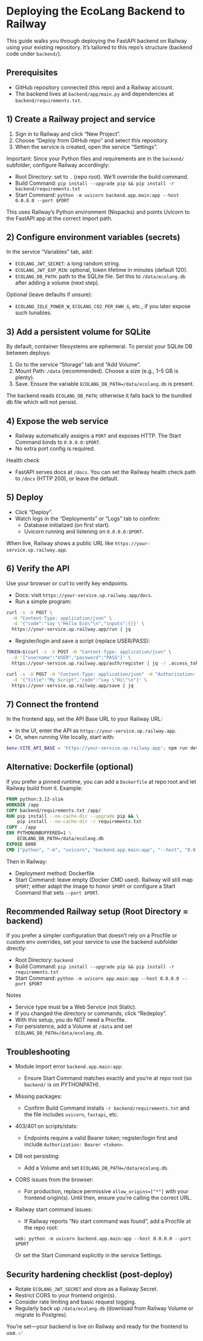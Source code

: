 # Deploying the EcoLang Backend to Railway

This guide walks you through deploying the FastAPI backend on Railway using your existing repository. It’s tailored to this repo’s structure (backend code under `backend/`).

## Prerequisites

- GitHub repository connected (this repo) and a Railway account.
- The backend lives at `backend/app/main.py` and dependencies at `backend/requirements.txt`.

## 1) Create a Railway project and service

1. Sign in to Railway and click “New Project”.
2. Choose “Deploy from GitHub repo” and select this repository.
3. When the service is created, open the service “Settings”.

Important: Since your Python files and requirements are in the `backend/` subfolder, configure Railway accordingly:

- Root Directory: set to `.` (repo root). We’ll override the build command.
- Build Command: `pip install --upgrade pip && pip install -r backend/requirements.txt`
- Start Command: `python -m uvicorn backend.app.main:app --host 0.0.0.0 --port $PORT`

This uses Railway’s Python environment (Nixpacks) and points Uvicorn to the FastAPI app at the correct import path.

## 2) Configure environment variables (secrets)

In the service “Variables” tab, add:

- `ECOLANG_JWT_SECRET`: a long random string.
- `ECOLANG_JWT_EXP_MIN`: optional, token lifetime in minutes (default 120).
- `ECOLANG_DB_PATH`: path to the SQLite file. Set this to `/data/ecolang.db` after adding a volume (next step).

Optional (leave defaults if unsure):

- `ECOLANG_IDLE_POWER_W`, `ECOLANG_CO2_PER_KWH_G`, etc., if you later expose such tunables.

## 3) Add a persistent volume for SQLite

By default, container filesystems are ephemeral. To persist your SQLite DB between deploys:

1. Go to the service “Storage” tab and “Add Volume”.
2. Mount Path: `/data` (recommended). Choose a size (e.g., 1–5 GB is plenty).
3. Save. Ensure the variable `ECOLANG_DB_PATH=/data/ecolang.db` is present.

The backend reads `ECOLANG_DB_PATH`; otherwise it falls back to the bundled db file which will not persist.

## 4) Expose the web service

- Railway automatically assigns a `PORT` and exposes HTTP. The Start Command binds to `0.0.0.0:$PORT`.
- No extra port config is required.

Health check

- FastAPI serves docs at `/docs`. You can set the Railway health check path to `/docs` (HTTP 200), or leave the default.

## 5) Deploy

- Click “Deploy”.
- Watch logs in the “Deployments” or “Logs” tab to confirm:
  - Database initialized (on first start).
  - Uvicorn running and listening on `0.0.0.0:$PORT`.

When live, Railway shows a public URL like `https://your-service.up.railway.app`.

## 6) Verify the API

Use your browser or curl to verify key endpoints.

- Docs: visit `https://your-service.up.railway.app/docs`.
- Run a simple program:

```bash
curl -s -X POST \
  -H "Content-Type: application/json" \
  -d '{"code":"say \"Hello Eco\"\n","inputs":{}}' \
  https://your-service.up.railway.app/run | jq
```

- Register/login and save a script (replace USER/PASS):

```bash
TOKEN=$(curl -s -X POST -H "Content-Type: application/json" \
  -d '{"username":"USER","password":"PASS"}' \
  https://your-service.up.railway.app/auth/register | jq -r .access_token)

curl -s -X POST -H "Content-Type: application/json" -H "Authorization: Bearer $TOKEN" \
  -d '{"title":"My Script","code":"say \"Hi\"\n"}' \
  https://your-service.up.railway.app/save | jq
```

## 7) Connect the frontend

In the frontend app, set the API Base URL to your Railway URL:

- In the UI, enter the API as `https://your-service.up.railway.app`.
- Or, when running Vite locally, start with:

```powershell
$env:VITE_API_BASE = 'https://your-service.up.railway.app'; npm run dev
```

## Alternative: Dockerfile (optional)

If you prefer a pinned runtime, you can add a `Dockerfile` at repo root and let Railway build from it. Example:

```Dockerfile
FROM python:3.12-slim
WORKDIR /app
COPY backend/requirements.txt /app/
RUN pip install --no-cache-dir --upgrade pip && \
    pip install --no-cache-dir -r requirements.txt
COPY . /app
ENV PYTHONUNBUFFERED=1 \
    ECOLANG_DB_PATH=/data/ecolang.db
EXPOSE 8000
CMD ["python", "-m", "uvicorn", "backend.app.main:app", "--host", "0.0.0.0", "--port", "8000"]
```

Then in Railway:

- Deployment method: Dockerfile
- Start Command: leave empty (Docker CMD used). Railway will still map `$PORT`; either adapt the image to honor `$PORT` or configure a Start Command that sets `--port $PORT`.

## Recommended Railway setup (Root Directory = backend)

If you prefer a simpler configuration that doesn’t rely on a Procfile or custom env overrides, set your service to use the backend subfolder directly:

- Root Directory: `backend`
- Build Command: `pip install --upgrade pip && pip install -r requirements.txt`
- Start Command: `python -m uvicorn app.main:app --host 0.0.0.0 --port $PORT`

Notes

- Service type must be a Web Service (not Static).
- If you changed the directory or commands, click “Redeploy”.
- With this setup, you do NOT need a Procfile.
- For persistence, add a Volume at `/data` and set `ECOLANG_DB_PATH=/data/ecolang.db`.

## Troubleshooting

- Module import error `backend.app.main:app`:
  - Ensure Start Command matches exactly and you’re at repo root (so `backend/` is on PYTHONPATH).
- Missing packages:
  - Confirm Build Command installs `-r backend/requirements.txt` and the file includes `uvicorn`, `fastapi`, etc.
- 403/401 on scripts/stats:
  - Endpoints require a valid Bearer token; register/login first and include `Authorization: Bearer <token>`.
- DB not persisting:
  - Add a Volume and set `ECOLANG_DB_PATH=/data/ecolang.db`.
- CORS issues from the browser:
  - For production, replace permissive `allow_origins=["*"]` with your frontend origin(s). Until then, ensure you’re calling the correct URL.
- Railway start command issues:
  - If Railway reports “No start command was found”, add a Procfile at the repo root:
  
  ```procfile
  web: python -m uvicorn backend.app.main:app --host 0.0.0.0 --port $PORT
  ```
  
  Or set the Start Command explicitly in the service Settings.

## Security hardening checklist (post-deploy)

- Rotate `ECOLANG_JWT_SECRET` and store as a Railway Secret.
- Restrict CORS to your frontend origin(s).
- Consider rate limiting and basic request logging.
- Regularly back up `/data/ecolang.db` (download from Railway Volume or migrate to Postgres).

You’re set—your backend is live on Railway and ready for the frontend to use. ✅
